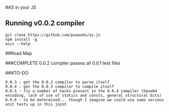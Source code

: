 #AS in your JS

## Running v0.0.2 compiler

    git clone https://github.com/pvwoods/as.js
    npm install -g
    asjs --help


##Road Map

###COMPLETE
    0.0.2 compiler passes all 0.0.1 test files

###TO-DO

    0.0.3 : get the 0.0.2 compiler to parse itself
    0.0.4 : get the 0.0.3 compiler to compile itself
    0.0.5 : fix a number of hacks present in the 0.0.4 compiler (base64 encoding, lack of use of statics and consts, general structural bits)
    0.0.6 : to be determined... though I imagine we could use some serious unit tests up in this joint

